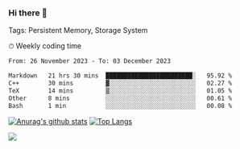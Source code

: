### Hi there 👋

Tags: Persistent Memory, Storage System

<!--

[![Anurag's github stats](https://github-readme-stats.vercel.app/api?username=wwyf)](https://github.com/anuraghazra/github-readme-stats)

[![Anurag's github stats](https://github-readme-stats.vercel.app/api?username=wwyf&count_private=true)](https://github.com/anuraghazra/github-readme-stats)


[![Top Langs](https://github-readme-stats.vercel.app/api/top-langs/?username=wwyf&count_private=true&&hide=jupyter%20notebook,html)](https://github.com/anuraghazra/github-readme-stats)



-->


⏱ Weekly coding time

<!--START_SECTION:waka-->

```txt
From: 26 November 2023 - To: 03 December 2023

Markdown   21 hrs 30 mins  ████████████████████████░   95.92 %
C++        30 mins         ▓░░░░░░░░░░░░░░░░░░░░░░░░   02.27 %
TeX        14 mins         ▒░░░░░░░░░░░░░░░░░░░░░░░░   01.05 %
Other      8 mins          ░░░░░░░░░░░░░░░░░░░░░░░░░   00.61 %
Bash       1 min           ░░░░░░░░░░░░░░░░░░░░░░░░░   00.08 %
```

<!--END_SECTION:waka-->



[![Anurag's github stats](https://github-readme-stats.vercel.app/api?username=wwyf&count_private=true&show_icons=true&hide_border=true)](https://github.com/anuraghazra/github-readme-stats) [![Top Langs](https://github-readme-stats.vercel.app/api/top-langs/?username=wwyf&count_private=true&hide=jupyter%20notebook,html,OpenEdge%20ABL&langs_count=10&layout=compact&hide_border=true)](https://github.com/anuraghazra/github-readme-stats)

<!--

[![willianrod's wakatime stats](https://github-readme-stats.vercel.app/api/wakatime?username=wwyf)](https://github.com/anuraghazra/github-readme-stats)


-->

![](https://hit.yhype.me/github/profile?user_id=23121291)
